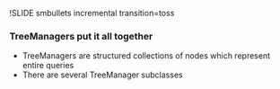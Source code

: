 !SLIDE smbullets incremental transition=toss
### TreeManagers put it all together ###

* TreeManagers are structured collections of nodes which represent entire queries
* There are several TreeManager subclasses

